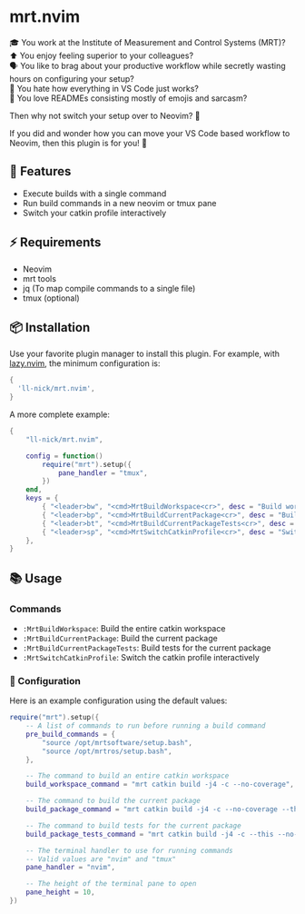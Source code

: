 # mrt.nvim

🎓 You work at the Institute of Measurement and Control Systems (MRT)? \
⬆️  You enjoy feeling superior to your colleagues? \
🗣️ You like to brag about your productive workflow while secretly wasting hours on configuring your setup? \
🔌 You hate how everything in VS Code just works? \
📄 You love READMEs consisting mostly of emojis and sarcasm?

Then why not switch your setup over to Neovim? 🤯

If you did and wonder how you can move your VS Code based workflow to Neovim, then this plugin is for you! 🎉

## 🚀 Features

- Execute builds with a single command
- Run build commands in a new neovim or tmux pane
- Switch your catkin profile interactively
 
## ⚡️ Requirements

- Neovim
- mrt tools
- jq (To map compile commands to a single file)
- tmux (optional)

## 📦 Installation

Use your favorite plugin manager to install this plugin.
For example, with [lazy.nvim](https://github.com/folke/lazy.nvim), the minimum configuration is:

```lua
{
  'll-nick/mrt.nvim',
}
```

A more complete example:
```lua
{
    "ll-nick/mrt.nvim",

    config = function()
        require("mrt").setup({
            pane_handler = "tmux",
        })
    end,
    keys = {
        { "<leader>bw", "<cmd>MrtBuildWorkspace<cr>", desc = "Build workspace" },
        { "<leader>bp", "<cmd>MrtBuildCurrentPackage<cr>", desc = "Build current package" },
        { "<leader>bt", "<cmd>MrtBuildCurrentPackageTests<cr>", desc = "Build tests for current package" },
        { "<leader>sp", "<cmd>MrtSwitchCatkinProfile<cr>", desc = "Switch catkin profile" },
    },
}
```

## 📚 Usage

### Commands

- `:MrtBuildWorkspace`: Build the entire catkin workspace
- `:MrtBuildCurrentPackage`: Build the current package
- `:MrtBuildCurrentPackageTests`: Build tests for the current package
- `:MrtSwitchCatkinProfile`: Switch the catkin profile interactively

### 🔧 Configuration

Here is an example configuration using the default values:

```lua
require("mrt").setup({
	-- A list of commands to run before running a build command
	pre_build_commands = {
		"source /opt/mrtsoftware/setup.bash",
		"source /opt/mrtros/setup.bash",
	},

	-- The command to build an entire catkin workspace
	build_workspace_command = "mrt catkin build -j4 -c --no-coverage",

	-- The command to build the current package
	build_package_command = "mrt catkin build -j4 -c --no-coverage --this",

	-- The command to build tests for the current package
	build_package_tests_command = "mrt catkin build -j4 -c --this --no-deps --no-coverage --verbose --catkin-make-args tests",

	-- The terminal handler to use for running commands
	-- Valid values are "nvim" and "tmux"
	pane_handler = "nvim",

	-- The height of the terminal pane to open
	pane_height = 10,
})
```

